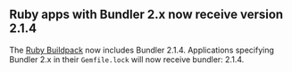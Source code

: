 ##  Ruby apps with Bundler 2.x now receive version 2.1.4

The [Ruby Buildpack](https://devcenter.heroku.com/articles/ruby-support#libraries) now includes Bundler 2.1.4. Applications specifying Bundler 2.x in their `Gemfile.lock` will now receive bundler: 2.1.4.
